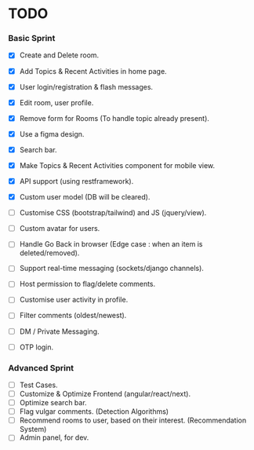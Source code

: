 # TODO

### Basic Sprint

- [X] Create and Delete room.
- [X] Add Topics & Recent Activities in home page.
- [X] User login/registration & flash messages.
- [X] Edit room, user profile.
- [X] Remove form for Rooms (To handle topic already present).
- [X] Use a figma design.
- [X] Search bar.
- [X] Make Topics & Recent Activities component for mobile view.
- [X] API support (using restframework).
- [X] Custom user model (DB will be cleared).
- [ ] Customise CSS (bootstrap/tailwind) and JS (jquery/view).
- [ ] Custom avatar for users.
- [ ] Handle Go Back in browser (Edge case : when an item is deleted/removed).
- [ ] Support real-time messaging (sockets/django channels).
- [ ] Host permission to flag/delete comments.
- [ ] Customise user activity in profile.
- [ ] Filter comments (oldest/newest).
- [ ] DM / Private Messaging.
- [ ] OTP login.


### Advanced Sprint

- [ ] Test Cases.
- [ ] Customize & Optimize Frontend (angular/react/next).
- [ ] Optimize search bar.
- [ ] Flag vulgar comments.  (Detection Algorithms)
- [ ] Recommend rooms to user, based on their interest.  (Recommendation System)
- [ ] Admin panel, for dev.